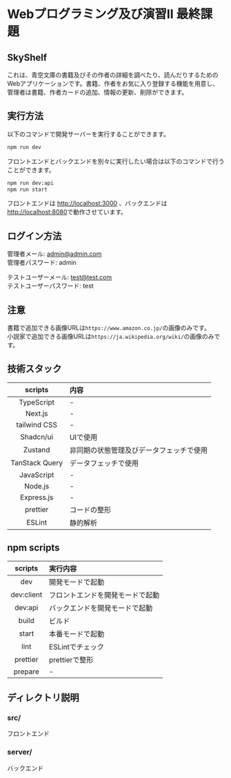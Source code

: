 # Webプログラミング及び演習Ⅱ 最終課題

## SkyShelf

これは、青空文庫の書籍及びその作者の詳細を調べたり、読んだりするためのWebアプリケーションです。書籍、作者をお気に入り登録する機能を用意し、管理者は書籍、作者カードの追加、情報の更新、削除ができます。

## 実行方法

以下のコマンドで開発サーバーを実行することができます。

```bash
npm run dev
```

フロントエンドとバックエンドを別々に実行したい場合は以下のコマンドで行うことができます。

```bash
npm run dev:api
npm run start
```

フロントエンドは [http://localhost:3000](http://localhost:3000) 、バックエンドは [http://localhost:8080](http://localhost:8080)で動作させています。

## ログイン方法

管理者メール: admin@admin.com
<br>
管理者パスワード: admin

テストユーザーメール: test@test.com
<br>
テストユーザーパスワード: test

## 注意

書籍で追加できる画像URLは`https://www.amazon.co.jp/`の画像のみです。
<br>
小説家で追加できる画像URLは`https://ja.wikipedia.org/wiki/`の画像のみです。

## 技術スタック

|    scripts     | 内容                                     |
| :------------: | :--------------------------------------- |
|   TypeScript   | -                                        |
|    Next.js     | -                                        |
|  tailwind CSS  | -                                        |
|   Shadcn/ui    | UIで使用                                 |
|    Zustand     | 非同期の状態管理及びデータフェッチで使用 |
| TanStack Query | データフェッチで使用                     |
|   JavaScript   | -                                        |
|    Node.js     | -                                        |
|   Express.js   | -                                        |
|    prettier    | コードの整形                             |
|     ESLint     | 静的解析                                 |

## npm scripts

|  scripts   | 実行内容                         |
| :--------: | :------------------------------- |
|    dev     | 開発モードで起動                 |
| dev:client | フロントエンドを開発モードで起動 |
|  dev:api   | バックエンドを開発モードで起動   |
|   build    | ビルド                           |
|   start    | 本番モードで起動                 |
|    lint    | ESLintでチェック                 |
|  prettier  | prettierで整形                   |
|  prepare   | -                                |

## ディレクトリ説明

### src/

フロントエンド

### server/

バックエンド
